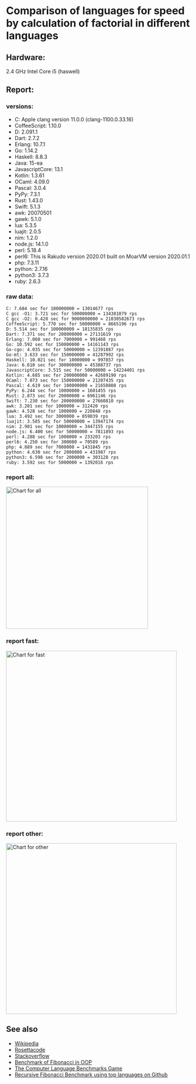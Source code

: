 Comparison of languages for speed by calculation of factorial in different languages
====================================================================================

Hardware:
---------
2.4 GHz Intel Core i5 (haswell)

Report:
-------
### versions:

  * C: Apple clang version 11.0.0 (clang-1100.0.33.16)
  * CoffeeScript: 1.10.0
  * D: 2.091.1
  * Dart: 2.7.2
  * Erlang: 10.7.1
  * Go: 1.14.2
  * Haskell: 8.8.3
  * Java: 15-ea
  * JavascriptCore: 13.1
  * Kotlin: 1.3.61
  * OCaml: 4.09.0
  * Pascal: 3.0.4
  * PyPy: 7.3.1
  * Rust: 1.43.0
  * Swift: 5.1.3
  * awk: 20070501
  * gawk: 5.1.0
  * lua: 5.3.5
  * luajit: 2.0.5
  * nim: 1.2.0
  * node.js: 14.1.0
  * perl: 5.18.4
  * perl6: This is Rakudo version 2020.01 built on MoarVM version 2020.01.1
  * php: 7.3.11
  * python: 2.7.16
  * python3: 3.7.3
  * ruby: 2.6.3


### raw data:

    C: 7.684 sec for 100000000 = 13014677 rps
    C gcc -O1: 3.721 sec for 500000000 = 134381079 rps
    C gcc -O2: 0.428 sec for 9000000000 = 21030582673 rps
    CoffeeScript: 5.770 sec for 50000000 = 8665196 rps
    D: 5.514 sec for 100000000 = 18135835 rps
    Dart: 7.371 sec for 200000000 = 27131619 rps
    Erlang: 7.060 sec for 7000000 = 991468 rps
    Go: 10.592 sec for 150000000 = 14161143 rps
    Go-cgo: 4.035 sec for 50000000 = 12391887 rps
    Go-mt: 3.633 sec for 150000000 = 41287992 rps
    Haskell: 10.021 sec for 10000000 = 997857 rps
    Java: 6.610 sec for 300000000 = 45388737 rps
    JavascriptCore: 3.515 sec for 50000000 = 14224401 rps
    Kotlin: 4.685 sec for 200000000 = 42689190 rps
    OCaml: 7.073 sec for 150000000 = 21207435 rps
    Pascal: 4.619 sec for 100000000 = 21650808 rps
    PyPy: 6.244 sec for 10000000 = 1601455 rps
    Rust: 2.873 sec for 20000000 = 6961146 rps
    Swift: 7.230 sec for 200000000 = 27660810 rps
    awk: 3.201 sec for 1000000 = 312420 rps
    gawk: 4.528 sec for 1000000 = 220848 rps
    lua: 3.492 sec for 3000000 = 859039 rps
    luajit: 3.585 sec for 50000000 = 13947174 rps
    nim: 2.901 sec for 10000000 = 3447155 rps
    node.js: 6.400 sec for 50000000 = 7811893 rps
    perl: 4.288 sec for 1000000 = 233203 rps
    perl6: 4.250 sec for 300000 = 70589 rps
    php: 4.889 sec for 7000000 = 1431845 rps
    python: 4.630 sec for 2000000 = 431987 rps
    python3: 6.598 sec for 2000000 = 303128 rps
    ruby: 3.592 sec for 5000000 = 1392016 rps


### report all:

<img alt="Chart for all" width="388" src="https://chart.googleapis.com/chart?cht=bhs&chs=582x515&chd=t%3A134381079%2C45388737%2C42689190%2C41287991%2C27660809%2C27131619%2C21650807%2C21207434%2C18135835%2C14224401%2C14161143%2C13947173%2C13014677%2C12391886%2C8665196%2C7811892%2C6961145%2C3447154%2C1601455%2C1431845%2C1392015%2C997856%2C991467%2C859038%2C431986%2C312420%2C303128%2C233203%2C220848&chco=4d89f9&chbh=12&chds=0,134381079.31604&chxt=x,y,r&chxl=1%3A%7Cgawk%7Cperl%7Cpython3%7Cawk%7Cpython%7Clua%7CErlang%7CHaskell%7Cruby%7Cphp%7CPyPy%7Cnim%7CRust%7Cnode.js%7CCoffeeScript%7CGo-cgo%7CC%7Cluajit%7CGo%7CJavascriptCore%7CD%7COCaml%7CPascal%7CDart%7CSwift%7CGo-mt%7CKotlin%7CJava%7CC%20gcc%20-O1%7C2%3A%7C220848%20rps%7C233203%20rps%7C303128%20rps%7C312420%20rps%7C431986%20rps%7C859038%20rps%7C991467%20rps%7C997856%20rps%7C1392015%20rps%7C1431845%20rps%7C1601455%20rps%7C3447154%20rps%7C6961145%20rps%7C7811892%20rps%7C8665196%20rps%7C12391886%20rps%7C13014677%20rps%7C13947173%20rps%7C14161143%20rps%7C14224401%20rps%7C18135835%20rps%7C21207434%20rps%7C21650807%20rps%7C27131619%20rps%7C27660809%20rps%7C41287991%20rps%7C42689190%20rps%7C45388737%20rps%7C134381079%20rps%7C0%3A%7C0%20%25%7C10%20%25%7C20%20%25%7C30%20%25%7C40%20%25%7C50%20%25%7C60%20%25%7C70%20%25%7C80%20%25%7C90%20%25%7C100%20%25">

### report fast:

<img alt="Chart for fast" width="466" src="https://chart.googleapis.com/chart?cht=bhs&chs=700x328&chd=t%3A134381079%2C45388737%2C42689190%2C41287991%2C27660809%2C27131619%2C21650807%2C21207434%2C18135835%2C14224401%2C14161143%2C13947173%2C13014677%2C12391886%2C8665196%2C7811892%2C6961145%2C3447154&chco=4d89f9&chbh=12&chds=0,134381079.31604&chxt=x,y,r&chxl=1%3A%7Cnim%7CRust%7Cnode.js%7CCoffeeScript%7CGo-cgo%7CC%7Cluajit%7CGo%7CJavascriptCore%7CD%7COCaml%7CPascal%7CDart%7CSwift%7CGo-mt%7CKotlin%7CJava%7CC%20gcc%20-O1%7C2%3A%7C3447154%20rps%7C6961145%20rps%7C7811892%20rps%7C8665196%20rps%7C12391886%20rps%7C13014677%20rps%7C13947173%20rps%7C14161143%20rps%7C14224401%20rps%7C18135835%20rps%7C21207434%20rps%7C21650807%20rps%7C27131619%20rps%7C27660809%20rps%7C41287991%20rps%7C42689190%20rps%7C45388737%20rps%7C134381079%20rps%7C0%3A%7C0%20%25%7C10%20%25%7C20%20%25%7C30%20%25%7C40%20%25%7C50%20%25%7C60%20%25%7C70%20%25%7C80%20%25%7C90%20%25%7C100%20%25">

### report other:

<img alt="Chart for other" width="466" src="https://chart.googleapis.com/chart?cht=bhs&chs=700x209&chd=t%3A1601455%2C1431845%2C1392015%2C997856%2C991467%2C859038%2C431986%2C312420%2C303128%2C233203%2C220848&chco=4d89f9&chbh=12&chds=0,1601455.17185063&chxt=x,y,r&chxl=1%3A%7Cgawk%7Cperl%7Cpython3%7Cawk%7Cpython%7Clua%7CErlang%7CHaskell%7Cruby%7Cphp%7CPyPy%7C2%3A%7C220848%20rps%7C233203%20rps%7C303128%20rps%7C312420%20rps%7C431986%20rps%7C859038%20rps%7C991467%20rps%7C997856%20rps%7C1392015%20rps%7C1431845%20rps%7C1601455%20rps%7C0%3A%7C0%20%25%7C10%20%25%7C20%20%25%7C30%20%25%7C40%20%25%7C50%20%25%7C60%20%25%7C70%20%25%7C80%20%25%7C90%20%25%7C100%20%25">



See also
--------

  * [Wikipedia](http://en.wikipedia.org/wiki/Factorial)
  * [Rosettacode](http://rosettacode.org/wiki/Factorial)
  * [Stackoverflow](http://stackoverflow.com/questions/23930/factorial-algorithms-in-different-languages)
  * [Benchmark of Fibonacci in OOP](https://github.com/Balancer/benchmarks-fib-obj)
  * [The Computer Language Benchmarks Game](http://benchmarksgame.alioth.debian.org)
  * [Recursive Fibonacci Benchmark using top languages on Github](https://github.com/drujensen/fib)
